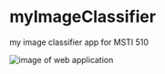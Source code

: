 # myImageClassifier
my image classifier app for MSTI 510

<img src="web_app_view.jpg"
     alt="image of web application"
     style="float: left; margin-right: 10px;" />
